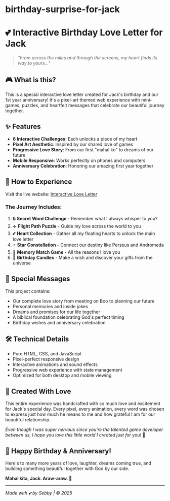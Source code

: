 # birthday-surprise-for-jack

# 💕 Interactive Birthday Love Letter for Jack

> *"From across the miles and through the screens, my heart finds its way to yours..."*

## 🎮 What is this?

This is a special interactive love letter created for Jack's birthday and our 1st year anniversary! It's a pixel-art themed web experience with mini-games, puzzles, and heartfelt messages that celebrate our beautiful journey together.

## ✨ Features

- **6 Interactive Challenges**: Each unlocks a piece of my heart
- **Pixel Art Aesthetic**: Inspired by our shared love of games
- **Progressive Love Story**: From our first "mahal ko" to dreams of our future
- **Mobile Responsive**: Works perfectly on phones and computers
- **Anniversary Celebration**: Honoring our amazing first year together

## 🎯 How to Experience

Visit the live website: [Interactive Love Letter](https://yourusername.github.io/repository-name/love-letter-to-jack.html)

### The Journey Includes:
1. 🔒 **Secret Word Challenge** - Remember what I always whisper to you?
2. ✈️ **Flight Path Puzzle** - Guide my love across the world to you
3. 💕 **Heart Collection** - Gather all my floating hearts to unlock the main love letter
4. ⭐ **Star Constellation** - Connect our destiny like Perseus and Andromeda
5. 🧠 **Memory Match Game** - All the reasons I love you
6. 🎂 **Birthday Candles** - Make a wish and discover your gifts from the universe

## 💝 Special Messages

This project contains:
- Our complete love story from meeting on Boo to planning our future
- Personal memories and inside jokes
- Dreams and promises for our life together
- A biblical foundation celebrating God's perfect timing
- Birthday wishes and anniversary celebration

## 🛠️ Technical Details

- Pure HTML, CSS, and JavaScript
- Pixel-perfect responsive design
- Interactive animations and sound effects
- Progressive web experience with state management
- Optimized for both desktop and mobile viewing

## 💖 Created With Love

This entire experience was handcrafted with so much love and excitement for Jack's special day. Every pixel, every animation, every word was chosen to express just how much he means to me and how grateful I am for our beautiful relationship.

*Even though I was super nervous since you're the talented game developer between us, I hope you love this little world I created just for you!* 🥰

## 🎉 Happy Birthday & Anniversary!

Here's to many more years of love, laughter, dreams coming true, and building something beautiful together with God by our side.

**Mahal kita, Jack. Araw-araw. 💖**

---

*Made with 💕 by Sebby | © 2025*
